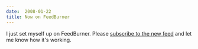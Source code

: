 ```yaml
---
date:  2008-01-22
title: Now on FeedBurner
---
```

I just set myself up on FeedBurner.  Please <a href="http://feeds.threebrothers.org/threebrothers/brendan">subscribe to the new feed</a> and let me know how it's working.
